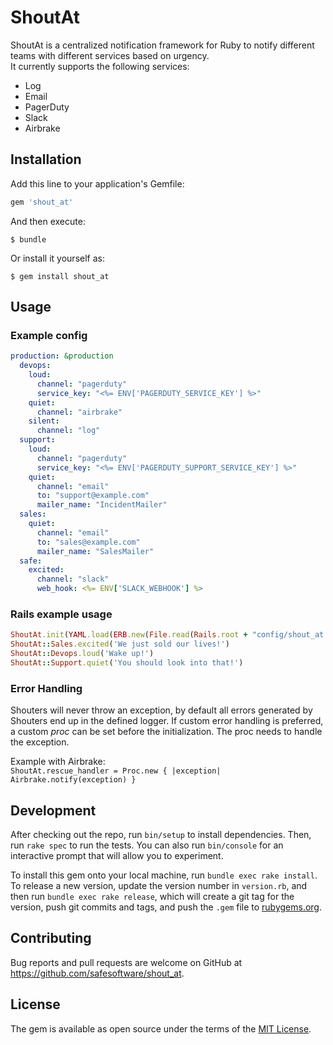 # ShoutAt

ShoutAt is a centralized notification framework for Ruby to notify different teams with different services based on 
urgency.  
It currently supports the following services:
* Log
* Email
* PagerDuty
* Slack
* Airbrake

## Installation

Add this line to your application's Gemfile:

```ruby
gem 'shout_at'
```

And then execute:

    $ bundle

Or install it yourself as:

    $ gem install shout_at

## Usage

### Example config
```YAML
production: &production
  devops:
    loud:
      channel: "pagerduty"
      service_key: "<%= ENV['PAGERDUTY_SERVICE_KEY'] %>"
    quiet:
      channel: "airbrake"
    silent:
      channel: "log"
  support:
    loud:
      channel: "pagerduty"
      service_key: "<%= ENV['PAGERDUTY_SUPPORT_SERVICE_KEY'] %>"
    quiet:
      channel: "email"
      to: "support@example.com"
      mailer_name: "IncidentMailer"
  sales:
    quiet:
      channel: "email"
      to: "sales@example.com"
      mailer_name: "SalesMailer"
  safe:
    excited:
      channel: "slack"
      web_hook: <%= ENV['SLACK_WEBHOOK'] %>
```

### Rails example usage
```ruby
ShoutAt.init(YAML.load(ERB.new(File.read(Rails.root + "config/shout_at.yml")).result)[Rails.env], Rails.logger)  
ShoutAt::Sales.excited('We just sold our lives!')
ShoutAt::Devops.loud('Wake up!')
ShoutAt::Support.quiet('You should look into that!')
```

### Error Handling

Shouters will never throw an exception, by default all errors generated by Shouters end up in the defined logger.
If custom error handling is preferred, a custom _proc_ can be set before the initialization. The proc needs to handle
the exception. 

Example with Airbrake:  
`ShoutAt.rescue_handler = Proc.new { |exception| Airbrake.notify(exception) }`

## Development

After checking out the repo, run `bin/setup` to install dependencies. Then, run `rake spec` to run the tests. You can also run `bin/console` for an interactive prompt that will allow you to experiment.

To install this gem onto your local machine, run `bundle exec rake install`. To release a new version, update the version number in `version.rb`, and then run `bundle exec rake release`, which will create a git tag for the version, push git commits and tags, and push the `.gem` file to [rubygems.org](https://rubygems.org).

## Contributing

Bug reports and pull requests are welcome on GitHub at https://github.com/safesoftware/shout_at.


## License

The gem is available as open source under the terms of the [MIT License](http://opensource.org/licenses/MIT).

